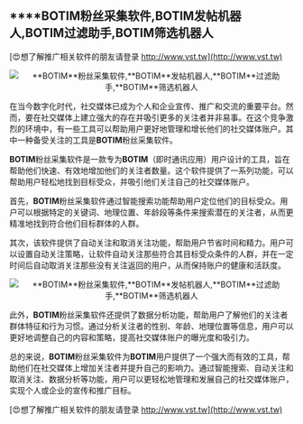 ## ****BOTIM**粉丝采集软件,**BOTIM**发帖机器人,**BOTIM**过滤助手,**BOTIM**筛选机器人**

[😍想了解推广相关软件的朋友请登录 http://www.vst.tw](http://www.vst.tw)

 <center><img src="https://vst.tw/MP4/tuiguang/png/3.png" alt="**BOTIM**粉丝采集软件,**BOTIM**发帖机器人,**BOTIM**过滤助手,**BOTIM**筛选机器人"></center>

在当今数字化时代，社交媒体已成为个人和企业宣传、推广和交流的重要平台。然而，要在社交媒体上建立强大的存在并吸引更多的关注者并非易事。在这个竞争激烈的环境中，有一些工具可以帮助用户更好地管理和增长他们的社交媒体账户。其中一种备受关注的工具是**BOTIM**粉丝采集软件。

**BOTIM**粉丝采集软件是一款专为**BOTIM**（即时通讯应用）用户设计的工具，旨在帮助他们快速、有效地增加他们的关注者数量。这个软件提供了一系列功能，可以帮助用户轻松地找到目标受众，并吸引他们关注自己的社交媒体账户。

首先，**BOTIM**粉丝采集软件通过智能搜索功能帮助用户定位他们的目标受众。用户可以根据特定的关键词、地理位置、年龄段等条件来搜索潜在的关注者，从而更精准地找到符合他们目标群体的人群。

其次，该软件提供了自动关注和取消关注功能，帮助用户节省时间和精力。用户可以设置自动关注策略，让软件自动关注那些符合其目标受众条件的人群，并在一定时间后自动取消关注那些没有关注返回的用户，从而保持账户的健康和活跃度。

 <center><img src="https://vst.tw/MP4/tuiguang/png/7.png" alt="**BOTIM**粉丝采集软件,**BOTIM**发帖机器人,**BOTIM**过滤助手,**BOTIM**筛选机器人"></center>

此外，**BOTIM**粉丝采集软件还提供了数据分析功能，帮助用户了解他们的关注者群体特征和行为习惯。通过分析关注者的性别、年龄、地理位置等信息，用户可以更好地调整自己的内容和策略，提高社交媒体账户的曝光度和吸引力。

总的来说，**BOTIM**粉丝采集软件为**BOTIM**用户提供了一个强大而有效的工具，帮助他们在社交媒体上增加关注者并提升自己的影响力。通过智能搜索、自动关注和取消关注、数据分析等功能，用户可以更轻松地管理和发展自己的社交媒体账户，实现个人或企业的宣传和推广目标。

[😍想了解推广相关软件的朋友请登录 http://www.vst.tw](http://www.vst.tw)



